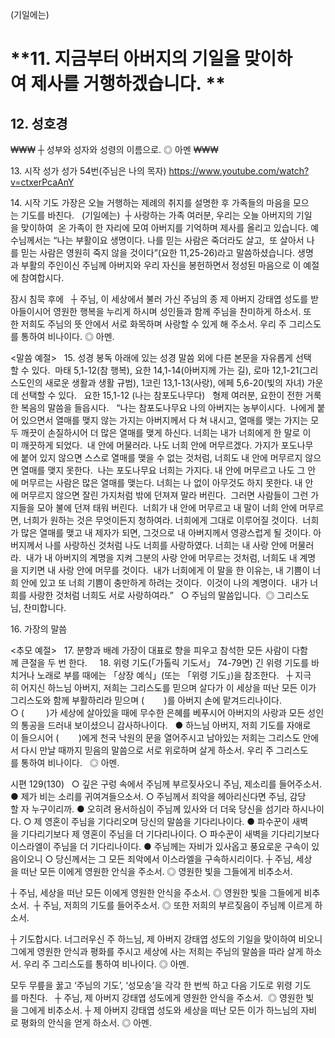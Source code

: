 (기일에는) 

# **11. 지금부터 아버지의 기일을 맞이하여 제사를 거행하겠습니다. **

## 12. 성호경
₩₩₩
┼ 성부와 성자와 성령의 이름으로.
◎ 아멘
₩₩₩

13. 시작 성가
성가 54번(주님은 나의 목자)
https://www.youtube.com/watch?v=ctxerPcaAnY

14. 시작 기도
가장은 오늘 거행하는 제례의 취지를 설명한 후 가족들의 마음을 모으는 기도를 바친다.
 
(기일에는) 
┼ 사랑하는 가족 여러분,
우리는 오늘 아버지의 기일을 맞이하여 
온 가족이 한 자리에 모여 아버지를 기억하며 제사를 올리고 있습니다.
예수님께서는 “나는 부활이요 생명이다. 나를 믿는 사람은 죽더라도 살고, 
또 살아서 나를 믿는 사람은 영원히 죽지 않을 것이다”(요한 11,25-26)라고 말씀하셨습니다.
생명과 부활의 주인이신 주님께 아버지와 우리 자신을 봉헌하면서 정성된 마음으로 이 예절에 참여합시다.

잠시 침묵 후에
 
┼ 주님,
이 세상에서 불러 가신 주님의 종 제 아버지 강태엽 성도를 받아들이시어
영원한 행복을 누리게 하시며
성인들과 함께 주님을 찬미하게 하소서.
또한 저희도 주님의 뜻 안에서
서로 화목하며 사랑할 수 있게 해 주소서.
우리 주 그리스도를 통하여 비나이다.
◎ 아멘. 

<말씀 예절>
 
15. 성경 봉독
아래에 있는 성경 말씀 외에 다른 본문을 자유롭게 선택할 수 있다. 
마태 5,1-12(참 행복), 요한 14,1-14(아버지께 가는 길), 로마 12,1-21(그리스도인의 새로운 생활과 생활 규범), 1코린 13,1-13(사랑), 에페 5,6-20(빛의 자녀) 가운데 선택할 수 있다.
 
요한 15,1-12 (나는 참포도나무다)
 
형제 여러분, 요한이 전한 거룩한 복음의 말씀을 들읍시다.
 
“나는 참포도나무요 나의 아버지는 농부이시다. 
나에게 붙어 있으면서 열매를 맺지 않는 가지는 아버지께서 다 쳐 내시고, 열매를 맺는 가지는 모두 깨끗이 손질하시어 더 많은 열매를 맺게 하신다. 너희는 내가 너희에게 한 말로 이미 깨끗하게 되었다. 
내 안에 머물러라. 나도 너희 안에 머무르겠다. 가지가 포도나무에 붙어 있지 않으면 스스로 열매를 맺을 수 없는 것처럼, 너희도 내 안에 머무르지 않으면 열매를 맺지 못한다. 
나는 포도나무요 너희는 가지다. 내 안에 머무르고 나도 그 안에 머무르는 사람은 많은 열매를 맺는다. 너희는 나 없이 아무것도 하지 못한다. 내 안에 머무르지 않으면 잘린 가지처럼 밖에 던져져 말라 버린다. 
그러면 사람들이 그런 가지들을 모아 불에 던져 태워 버린다. 
너희가 내 안에 머무르고 내 말이 너희 안에 머무르면, 너희가 원하는 것은 무엇이든지 청하여라. 너희에게 그대로 이루어질 것이다. 
너희가 많은 열매를 맺고 내 제자가 되면, 그것으로 내 아버지께서 영광스럽게 될 것이다. 아버지께서 나를 사랑하신 것처럼 나도 너희를 사랑하였다. 너희는 내 사랑 안에 머물러라. 
내가 내 아버지의 계명을 지켜 그분의 사랑 안에 머무르는 것처럼, 너희도 내 계명을 지키면 내 사랑 안에 머무를 것이다. 
내가 너희에게 이 말을 한 이유는, 내 기쁨이 너희 안에 있고 또 너희 기쁨이 충만하게 하려는 것이다. 
이것이 나의 계명이다. 
내가 너희를 사랑한 것처럼 너희도 서로 사랑하여라.”
 
○ 주님의 말씀입니다. 
◎ 그리스도님, 찬미합니다.

16. 가장의 말씀


<추모 예절>
 
17. 분향과 배례
가장이 대표로 향을 피우고 참석한 모든 사람이 다함께 큰절을 두 번 한다.
 
 
18. 위령 기도(「가톨릭 기도서」 74-79면)
긴 위령 기도를 바치거나 노래로 부를 때에는 「상장 예식」(또는 「위령 기도」)을 참조한다.
 
┼ 지극히 어지신 하느님 아버지,
저희는 그리스도를 믿으며 살다가 이 세상을 떠난 모든 이가
그리스도와 함께 부활하리라 믿으며
(        )를 아버지 손에 맡겨드리나이다.
 
○ (         )가 세상에 살아있을 때에
무수한 은혜를 베푸시어
아버지의 사랑과
모든 성인의 통공을 드러내 보이셨으니 감사하나이다.
 
● 하느님 아버지, 저희 기도를 자애로이 들으시어
(        )에게 천국 낙원의 문을 열어주시고
남아있는 저희는 그리스도 안에서 다시 만날 때까지
믿음의 말씀으로 서로 위로하며 살게 하소서.
우리 주 그리스도를 통하여 비나이다.
 
◎ 아멘.


시편 129(130)
 
○ 깊은 구렁 속에서 주님께 부르짖사오니
주님, 제소리를 들어주소서.
● 제가 비는 소리를 귀여겨들으소서.
○ 주님께서 죄악을 헤아리신다면
주님, 감당할 자 누구이리까.
● 오히려 용서하심이 주님께 있사와
더 더욱 당신을 섬기라 하시나이다.
○ 제 영혼이 주님을 기다리오며
당신의 말씀을 기다리나이다.
● 파수꾼이 새벽을 기다리기보다
제 영혼이 주님을 더 기다리나이다.
○ 파수꾼이 새벽을 기다리기보다
이스라엘이 주님을 더 기다리나이다.
● 주님께는 자비가 있사옵고
풍요로운 구속이 있음이오니
○ 당신께서는 그 모든 죄악에서
이스라엘을 구속하시리이다.
┼ 주님, 세상을 떠난 모든 이에게 영원한 안식을 주소서.
◎ 영원한 빛을 그들에게 비추소서.

┼ 주님, 세상을 떠난 모든 이에게 영원한 안식을 주소서.
◎ 영원한 빛을 그들에게 비추소서. 
┼ 주님, 저희의 기도를 들어주소서.
◎ 또한 저희의 부르짖음이 주님께 이르게 하소서.
 

┼ 기도합시다.
너그러우신 주 하느님,
제 아버지 강태엽 성도의 기일을 맞이하여 비오니
그에게 영원한 안식과 평화를 주시고
세상에 사는 저희는 주님의 말씀을 따라 살게 하소서.
우리 주 그리스도를 통하여 비나이다.
◎ 아멘.

모두 무릎을 꿇고 ‘주님의 기도’, ‘성모송’을 각각 한 번씩 하고 다음 기도로 위령 기도를 마친다.
 
┼ 주님, 제 아버지 강태엽 성도에게 영원한 안식을 주소서. 
◎ 영원한 빛을 그에게 비추소서.
┼ 제 아버지 강태엽 성도와 세상을 떠난 모든 이가
하느님의 자비로 평화의 안식을 얻게 하소서.
◎ 아멘. 
 
 

